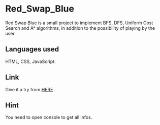 ﻿# Red_Swap_Blue

Red Swap Blue is a small project to implement BFS, DFS, Uniform Cost Search and A* algorithms, in addition to the possibility of playing by the user.

## Languages used

HTML, CSS, JavaScript.

## Link

Give it a try from [HERE](https://philip-droubi.github.io/Red_Swap_Blue/)

## Hint

You need to open console to get all infos.
